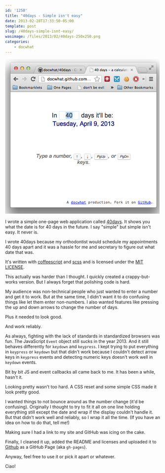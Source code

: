 ```yaml
---
id: '1250'
title: "40days - Simple isn't easy"
date: 2013-02-28T17:33:50-05:00
template: post
slug: /40days-simple-isnt-easy/
wasimage: /files/2013/02/40days-250x250.png
categories:
    - docwhat
---
```


![40days](40days.png 'Screenshot of 40days web app')

I wrote a simple one-page web application called
[40days](http://docwhat.github.com/40days/). It shows you what the date is for
40 days in the future. I say "simple" but simple isn't easy. It never is.

<!-- more -->

I wrote 40days because my orthodontist would schedule my appointments 40 days
apart and it was a hassle for me and secretary to figure out what date that
was.

It's written with [coffeescript](http://coffeescript.org/) and
[scss](http://sass-lang.com/) and is licensed under the
[MIT LICENSE](http://opensource.org/licenses/MIT).

This actually was harder than I thought. I quickly created a crappy-but-works
version. But I always forget that polishing code is hard.

My audience was non-technical people who just wanted to enter a number and get
it to work. But at the same time, I didn't want it to do confusing things like
let them enter non-numbers. I also wanted features like pressing the up and
down arrows to change the number of days.

Plus it needed to look good.

And work reliably.

As always, fighting with the lack of standards in standardized browsers was
fun. The JavaScript `Event` object still sucks in the year 2013. And it still
behaves differently for `keydown` and `keypress`. I kept trying to put
everything in `keypress` or `keydown` but that didn't work because I couldn't
detect arrow keys in `keypress` events and detecting numeric keys doesn't work
well in `keydown` events.

Bit by bit JS and event callbacks all came back to me. It has been a while,
hasn't it.

Looking pretty wasn't too hard. A CSS reset and some simple CSS made it look
pretty good.

I wanted things to not bounce around as the number change (it'd be confusing).
Originally I thought to try to fit it all on one line holding everything still
except the date and wrap if the display couldn't handle it. But that didn't
work well and reliably, so I wrap it all the time. (If you have an idea on how
to do that, tell me!)

Making sure I had a link to my site and GitHub was icing on the cake.

Finally, I cleaned it up, added the README and licenses and uploaded it to
[Github](http://github.com/docwhat) as a GitHub Page (aka `gh-pages`).

Anyway, feel free to use it or pick it apart or whatever.

Ciao!
